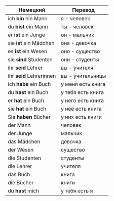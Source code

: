 Немецкий                | Перевод
------------------------|--------
ich **bin** ein Mann    | я - человек
du **bist** ein Mann    | ты - человек
er **ist** ein Junge    | он - мальчик
sie **ist** ein Mädchen | она - девочка
es **ist** ein Wesen    | оно - существо
sie **sind** Studenten  | они - студенты
ihr **seid** Lehrer     | вы - учителя | При упоминании профессии артикль не нужен
ihr **seid** Lehrerinnen| вы - учительницы | При упоминании профессии артикль не нужен
ich **habe** ein Buch   | у меня есть книга
du **hast** ein Buch    | у тебя есть книга
er **hat** ein Buch     | у него есть книга
sie **hat** ein Buch    | у неё есть книга
Sie **haben** Bücher    | у них есть книги
der Mann                | человек
der Junge               | мальчик
das Mädchen             | девочка
der Wesen               | существо
die Studenten           | студенты
die Lehrer              | учителя
das Buch                | книга
die Bücher              | книги
du **hast** mich        | у тебя есть я
